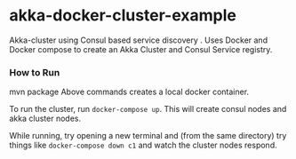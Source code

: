 akka-docker-cluster-example
===========================

Akka-cluster using Consul based service discovery .
Uses Docker and Docker compose to create an Akka Cluster and Consul Service registry.

### How to Run

mvn package
Above commands creates a local docker container. 


To run the cluster, run `docker-compose up`. This will create consul nodes and akka cluster nodes.

While running, try opening a new terminal and (from the same directory) try things like `docker-compose down c1` and watch the cluster nodes respond.

